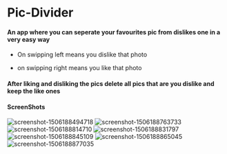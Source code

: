 # Pic-Divider

#### An app where you can seperate your favourites pic from dislikes one in a very easy way


- On swipping left means you dislike that photo

- on swipping right means you like that photo

#### After liking and disliking the pics delete all pics that are you dislike and keep the like ones


#### ScreenShots

![screenshot-1506188494718](https://user-images.githubusercontent.com/26550827/30775627-97fbcf94-a0b5-11e7-9ee5-d817c1621c4a.jpg)
![screenshot-1506188763733](https://user-images.githubusercontent.com/26550827/30775623-97f964f2-a0b5-11e7-919b-f7ce8ac29ff6.jpg)
![screenshot-1506188814710](https://user-images.githubusercontent.com/26550827/30775626-97fad698-a0b5-11e7-97c3-63a12bf29782.jpg)
![screenshot-1506188831797](https://user-images.githubusercontent.com/26550827/30775624-97f9b146-a0b5-11e7-8855-c132ef5ff4e9.jpg)
![screenshot-1506188845109](https://user-images.githubusercontent.com/26550827/30775625-97fa9d4a-a0b5-11e7-9407-f9c7a3777042.jpg)
![screenshot-1506188865045](https://user-images.githubusercontent.com/26550827/30775628-982a9a5e-a0b5-11e7-95f5-e2d7fb840c1d.jpg)
![screenshot-1506188877035](https://user-images.githubusercontent.com/26550827/30775629-982cab14-a0b5-11e7-90a1-7ec52ed4f715.jpg)

